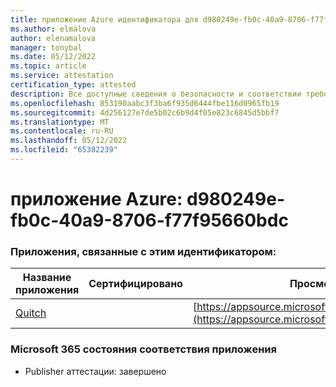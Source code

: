 ```yaml
---
title: приложение Azure идентификатора для d980249e-fb0c-40a9-8706-f77f95660bdc
ms.author: elmalova
author: elenamalova
manager: tonybal
ms.date: 05/12/2022
ms.topic: article
ms.service: attestation
certification_type: attested
description: Все доступные сведения о безопасности и соответствии требованиям для d980249e-fb0c-40a9-8706-f77f95660bdc.
ms.openlocfilehash: 853190aabc3f3ba6f935d6444fbe116d0965fb19
ms.sourcegitcommit: 4d256127e7de5b02c6b9d4f05e823c6845d5bbf7
ms.translationtype: MT
ms.contentlocale: ru-RU
ms.lasthandoff: 05/12/2022
ms.locfileid: "65382239"
---
```

# <a name="azure-app-id-d980249e-fb0c-40a9-8706-f77f95660bdc"></a>приложение Azure: d980249e-fb0c-40a9-8706-f77f95660bdc


### <a name="apps-associated-with-this-id"></a>Приложения, связанные с этим идентификатором:
| **Название приложения** | **Сертифицировано** | **Просмотр в AppSource** |
|--------------|---------------|-----------------------|
| [Quitch](../forward/WA200003683.md) |  | [https://appsource.microsoft.com/product/office/WA200003683](https://appsource.microsoft.com/product/office/WA200003683) |

### <a name="microsoft-365-app-compliance-status"></a>Microsoft 365 состояния соответствия приложения
- Publisher аттестации: завершено
